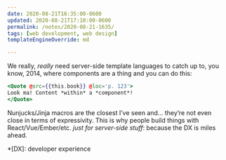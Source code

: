 ```yaml
---
date: 2020-08-21T16:35:00-0600
updated: 2020-08-21T17:10:00-0600
permalink: /notes/2020-08-21-1635/
tags: [web development, web design]
templateEngineOverride: md

---
```


We really, *really* need server-side template languages to catch up to, you know, 2014, where components are a thing and you can do this:

```hbs
<Quote @src={{this.book}} @loc='p. 123'>
Look ma! Content *within* a *component*!
</Quote>
```

Nunjucks/Jinja macros are the closest I’ve seen and… they’re not even close in terms of expressivity. This is why people build things with React/Vue/Ember/etc. *just for server-side stuff*: because the DX is miles ahead.

*[DX]: developer experience